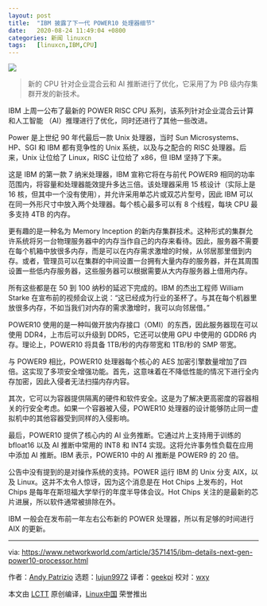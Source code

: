 ```yaml
---
layout: post
title:	"IBM 披露了下一代 POWER10 处理器细节"
date:	2020-08-24 11:49:04 +0800 
categories:	新闻 linuxcn 
tags:	[linuxcn,IBM,CPU]
---
```



![](/Asserts/Images//attachment/album/202008/24/114824nhzdzlf3u55uhmuz.jpg)



> 
> 新的 CPU 针对企业混合云和 AI 推断进行了优化，它采用了为 PB 级内存集群开发的新技术。
> 
> 
> 


IBM 上周一公布了最新的 POWER RISC CPU 系列，该系列针对企业混合云计算和人工智能 （AI）推理进行了优化，同时还进行了其他一些改进。


Power 是上世纪 90 年代最后一款 Unix 处理器，当时 Sun Microsystems、HP、SGI 和 IBM 都有竞争性的 Unix 系统，以及与之配合的 RISC 处理器。后来，Unix 让位给了 Linux，RISC 让位给了 x86，但 IBM 坚持了下来。


这是 IBM 的第一款 7 纳米处理器，IBM 宣称它将在与前代 POWER9 相同的功率范围内，将容量和处理器能效提升多达三倍。该处理器采用 15 核设计（实际上是 16 核，但其中一个没有使用），并允许采用单芯片或双芯片型号，因此 IBM 可以在同一外形尺寸中放入两个处理器。每个核心最多可以有 8 个线程，每块 CPU 最多支持 4TB 的内存。


更有趣的是一种名为 Memory Inception 的新内存集群技术。这种形式的集群允许系统将另一台物理服务器中的内存当作自己的内存来看待。因此，服务器不需要在每个机箱中放很多内存，而是可以在内存需求激增的时候，从邻居那里借到内存。或者，管理员可以在集群的中间设置一台拥有大量内存的服务器，并在其周围设置一些低内存服务器，这些服务器可以根据需要从大内存服务器上借用内存。


所有这些都是在 50 到 100 纳秒的延迟下完成的。IBM 的杰出工程师 William Starke 在宣布前的视频会议上说：“这已经成为行业的圣杯了。与其在每个机器里放很多内存，不如当我们对内存的需求激增时，我可以向邻居借。”


POWER10 使用的是一种叫做开放内存接口（OMI）的东西，因此服务器现在可以使用 DDR4，上市后可以升级到 DDR5，它还可以使用 GPU 中使用的 GDDR6 内存。理论上，POWER10 将具备 1TB/秒的内存带宽和 1TB/秒的 SMP 带宽。


与 POWER9 相比，POWER10 处理器每个核心的 AES 加密引擎数量增加了四倍。这实现了多项安全增强功能。首先，这意味着在不降低性能的情况下进行全内存加密，因此入侵者无法扫描内存内容。


其次，它可以为容器提供隔离的硬件和软件安全。这是为了解决更高密度的容器相关的行安全考虑。如果一个容器被入侵，POWER10 处理器的设计能够防止同一虚拟机中的其他容器受到同样的入侵影响。


最后，POWER10 提供了核心内的 AI 业务推断。它通过片上支持用于训练的 bfloat16 以及 AI 推断中常用的 INT8 和 INT4 实现。这将允许事务性负载在应用中添加 AI 推断。IBM 表示，POWER10 中的 AI 推断是 POWER9 的 20 倍。


公告中没有提到的是对操作系统的支持。POWER 运行 IBM 的 Unix 分支 AIX，以及 Linux。这并不太令人惊讶，因为这个消息是在 Hot Chips 上发布的，Hot Chips 是每年在斯坦福大学举行的年度半导体会议。Hot Chips 关注的是最新的芯片进展，所以软件通常被排除在外。


IBM 一般会在发布前一年左右公布新的 POWER 处理器，所以有足够的时间进行 AIX 的更新。




---


via: <https://www.networkworld.com/article/3571415/ibm-details-next-gen-power10-processor.html>


作者：[Andy Patrizio](https://www.networkworld.com/author/Andy-Patrizio/) 选题：[lujun9972](https://github.com/lujun9972) 译者：[geekpi](https://github.com/geekpi) 校对：[wxy](https://github.com/wxy)


本文由 [LCTT](https://github.com/LCTT/TranslateProject) 原创编译，[Linux中国](https://linux.cn/) 荣誉推出
